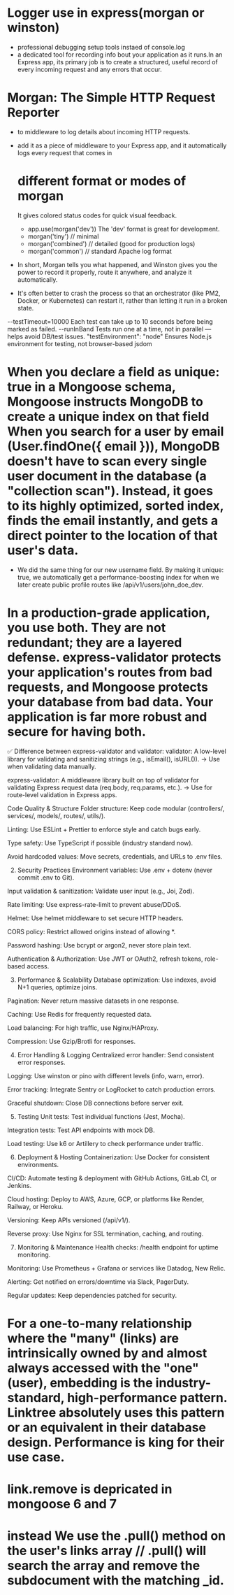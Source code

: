 # Logger use in express(morgan or winston)
- professional debugging setup tools instaed of console.log
- a dedicated tool for recording info bout your application as it runs.In an Express app, its primary job is to create a structured, useful record of every incoming request and any errors that occur.
# Morgan: The Simple HTTP Request Reporter
- to middleware to log details about incoming HTTP requests.
- add it as a piece of middleware to your Express app, and it automatically logs every request that comes in
  # different format or modes of morgan
  It gives colored status codes for quick visual feedback.
  - app.use(morgan('dev')) The 'dev' format is great for development.
  - morgan('tiny')       // minimal
  - morgan('combined')   // detailed (good for production logs)
  - morgan('common')     // standard Apache log format

- In short, Morgan tells you what happened, and Winston gives you the power to record it properly, route it anywhere, and analyze it automatically.

- It's often better to crash the process so that an orchestrator (like PM2, Docker, or Kubernetes) can restart it, rather than letting it run in a broken state.

--testTimeout=10000	Each test can take up to 10 seconds before being marked as failed.
--runInBand	Tests run one at a time, not in parallel — helps avoid DB/test issues.
"testEnvironment": "node"	Ensures Node.js environment for testing, not browser-based jsdom

# When you declare a field as unique: true in a Mongoose schema, Mongoose instructs MongoDB to create a unique index on that field When you search for a user by email (User.findOne({ email })), MongoDB doesn't have to scan every single user document in the database (a "collection scan"). Instead, it goes to its highly optimized, sorted index, finds the email instantly, and gets a direct pointer to the location of that user's data.
- We did the same thing for our new username field. By making it unique: true, we automatically get a performance-boosting index for when we later create public profile routes like /api/v1/users/john_doe_dev.

#  In a production-grade application, you use both. They are not redundant; they are a layered defense. express-validator protects your application's routes from bad requests, and Mongoose protects your database from bad data. Your application is far more robust and secure for having both.

✅ Difference between express-validator and validator:
validator:
A low-level library for validating and sanitizing strings (e.g., isEmail(), isURL()).
→ Use when validating data manually.

express-validator:
A middleware library built on top of validator for validating Express request data (req.body, req.params, etc.).
→ Use for route-level validation in Express apps.

Code Quality & Structure
Folder structure: Keep code modular (controllers/, services/, models/, routes/, utils/).

Linting: Use ESLint + Prettier to enforce style and catch bugs early.

Type safety: Use TypeScript if possible (industry standard now).

Avoid hardcoded values: Move secrets, credentials, and URLs to .env files.

2. Security Practices
Environment variables: Use .env + dotenv (never commit .env to Git).

Input validation & sanitization: Validate user input (e.g., Joi, Zod).

Rate limiting: Use express-rate-limit to prevent abuse/DDoS.

Helmet: Use helmet middleware to set secure HTTP headers.

CORS policy: Restrict allowed origins instead of allowing *.

Password hashing: Use bcrypt or argon2, never store plain text.

Authentication & Authorization: Use JWT or OAuth2, refresh tokens, role-based access.

3. Performance & Scalability
Database optimization: Use indexes, avoid N+1 queries, optimize joins.

Pagination: Never return massive datasets in one response.

Caching: Use Redis for frequently requested data.

Load balancing: For high traffic, use Nginx/HAProxy.

Compression: Use Gzip/Brotli for responses.

4. Error Handling & Logging
Centralized error handler: Send consistent error responses.

Logging: Use winston or pino with different levels (info, warn, error).

Error tracking: Integrate Sentry or LogRocket to catch production errors.

Graceful shutdown: Close DB connections before server exit.

5. Testing
Unit tests: Test individual functions (Jest, Mocha).

Integration tests: Test API endpoints with mock DB.

Load testing: Use k6 or Artillery to check performance under traffic.

6. Deployment & Hosting
Containerization: Use Docker for consistent environments.

CI/CD: Automate testing & deployment with GitHub Actions, GitLab CI, or Jenkins.

Cloud hosting: Deploy to AWS, Azure, GCP, or platforms like Render, Railway, or Heroku.

Versioning: Keep APIs versioned (/api/v1/).

Reverse proxy: Use Nginx for SSL termination, caching, and routing.

7. Monitoring & Maintenance
Health checks: /health endpoint for uptime monitoring.

Monitoring: Use Prometheus + Grafana or services like Datadog, New Relic.

Alerting: Get notified on errors/downtime via Slack, PagerDuty.

Regular updates: Keep dependencies patched for security.


# For a one-to-many relationship where the "many" (links) are intrinsically owned by and almost always accessed with the "one" (user), embedding is the industry-standard, high-performance pattern. Linktree absolutely uses this pattern or an equivalent in their database design. Performance is king for their use case.

# link.remove is depricated in mongoose 6 and 7 
# instead  We use the .pull() method on the user's links array // .pull() will search the array and remove the subdocument with the matching _id.


